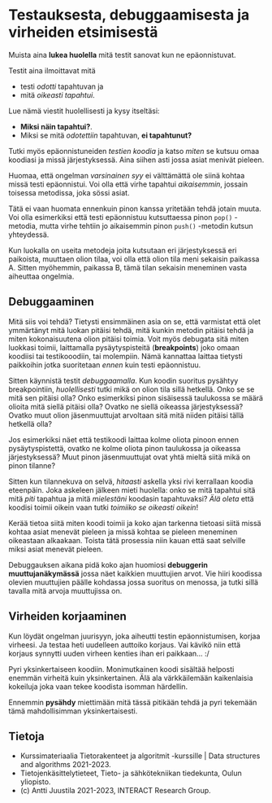 # Testauksesta, debuggaamisesta ja virheiden etsimisestä

Muista aina **lukea huolella** mitä testit sanovat kun ne epäonnistuvat. 

Testit aina ilmoittavat mitä 

* testi *odotti* tapahtuvan ja 
* mitä *oikeasti tapahtui*. 

Lue nämä viestit huolellisesti ja kysy itseltäsi: 

* **Miksi näin tapahtui?**. 
* Miksi se mitä *odotettiin* tapahtuvan, **ei tapahtunut?**

Tutki myös epäonnistuneiden *testien koodia* ja katso *miten* se kutsuu omaa koodiasi ja missä järjestyksessä. Aina siihen asti jossa asiat menivät pieleen. 

Huomaa, että ongelman *varsinainen syy* ei välttämättä ole siinä kohtaa missä testi epäonnistui. Voi olla että virhe tapahtui *aikaisemmin*, jossain toisessa metodissa, joka sössi asiat. 

Tätä ei vaan huomata ennenkuin pinon kanssa yritetään tehdä jotain muuta. Voi olla esimerkiksi että testi epäonnistuu kutsuttaessa pinon `pop()` -metodia, mutta virhe tehtiin jo aikaisemmin pinon `push()` -metodin kutsun yhteydessä.

Kun luokalla on useita metodeja joita kutsutaan eri järjestyksessä eri paikoista, muuttaen olion tilaa, voi olla että olion tila meni sekaisin paikassa A. Sitten myöhemmin, paikassa B, tämä tilan sekaisin meneminen vasta aiheuttaa ongelmia.

## Debuggaaminen

Mitä siis voi tehdä? Tietysti ensimmäinen asia on se, että varmistat että olet ymmärtänyt mitä luokan pitäisi tehdä, mitä kunkin metodin pitäisi tehdä ja miten kokonaisuutena olion pitäisi toimia. Voit myös debugata sitä miten luokkasi toimii, laittamalla pysäytyspisteitä (**breakpoints**) joko omaan koodiisi tai testikooodiin, tai molempiin. Nämä kannattaa laittaa tietysti paikkoihin jotka suoritetaan *ennen* kuin testi epäonnistuu.

Sitten käynnistä testit *debuggaamalla*. Kun koodin suoritus pysähtyy breakpointiin, *huolellisesti* tutki mikä on olion tila sillä hetkellä. Onko se se mitä sen pitäisi olla? Onko esimerkiksi pinon sisäisessä taulukossa se määrä olioita mitä siellä pitäisi olla? Ovatko ne siellä oikeassa järjestyksessä? Ovatko muut olion jäsenmuuttujat arvoltaan sitä mitä niiden pitäisi tällä hetkellä olla?

Jos esimerkiksi näet että testikoodi laittaa kolme oliota pinoon ennen pysäytyspistettä, ovatko ne kolme oliota pinon taulukossa ja oikeassa järjestyksessä? Muut pinon jäsenmuuttujat ovat yhtä mieltä siitä mikä on pinon tilanne?

Sitten kun tilannekuva on selvä, *hitaasti* askella yksi rivi kerrallaan koodia eteenpäin. Joka askeleen jälkeen mieti huolella: onko se mitä tapahtui sitä mitä *piti* tapahtua ja mitä *mielestäni* koodasin tapahtuvaksi? *Älä oleta* että koodisi toimii oikein vaan tutki *toimiiko se oikeasti oikein*!

Kerää tietoa siitä miten koodi toimii ja koko ajan tarkenna tietoasi siitä missä kohtaa asiat menevät pieleen ja missä kohtaa se pieleen meneminen oikeastaan alkaakaan. Toista tätä prosessia niin kauan että saat selville miksi asiat menevät pieleen.

Debuggauksen aikana pidä koko ajan huomiosi **debuggerin muuttujanäkymässä** jossa näet kaikkien muuttujien arvot. Vie hiiri koodissa olevien muuttujien päälle kohdassa jossa suoritus on menossa, ja tutki sillä tavalla mitä arvoja muuttujissa on.

## Virheiden korjaaminen

Kun löydät ongelman juurisyyn, joka aiheutti testin epäonnistumisen, korjaa virheesi. Ja testaa heti uudelleen auttoiko korjaus. Vai kävikö niin että korjaus synnytti uuden virheen kenties ihan eri paikkaan... :/

Pyri yksinkertaiseen koodiin. Monimutkainen koodi sisältää helposti enemmän virheitä kuin yksinkertainen. Älä ala värkkäilemään kaikenlaisia kokeiluja joka vaan tekee koodista isomman härdellin. 

Ennemmin **pysähdy** miettimään mitä tässä pitikään tehdä ja pyri tekemään tämä mahdollisimman yksinkertaisesti.

## Tietoja

* Kurssimateriaalia Tietorakenteet ja algoritmit -kurssille | Data structures and algorithms 2021-2023.
* Tietojenkäsittelytieteet, Tieto- ja sähkötekniikan tiedekunta, Oulun yliopisto.
* (c) Antti Juustila 2021-2023, INTERACT Research Group.